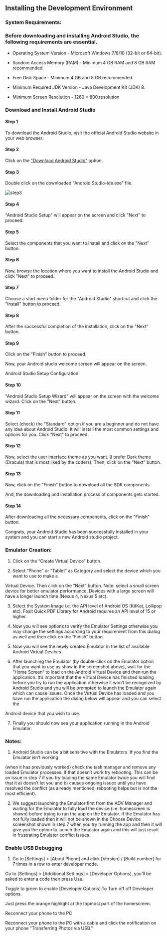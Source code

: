 ## Installing the Development Environment

### System Requirements:

### Before downloading and installing Android Studio, the following requirements are essential.

- Operating System Version - Microsoft Windows 7/8/10 (32-bit or 64-bit).

- Random Access Memory (RAM) - Minimum 4 GB RAM and 8 GB RAM recommended.

- Free Disk Space - Minimum 4 GB and 8 GB recommended.

- Minimum Required JDK Version - Java Development Kit (JDK) 8.

- Minimum Screen Resolution - 1280 * 800.resolution

### Download and Install Android Studio

#### Step 1

To download the Android Studio, visit the official Android Studio website in your web browser.

#### Step 2

Click on the ["Download Android Studio"](https://developer.android.com/studio?hl=es) option.

#### Step 3

Double click on the downloaded "Android Studio-ide.exe" file.

![step3](https://user-images.githubusercontent.com/21328787/85978184-cf0eb980-b9fb-11ea-82db-501198ec7b1e.jpg)

#### Step 4

"Android Studio Setup" will appear on the screen and click "Next" to proceed.



#### Step 5
 
Select the components that you want to install and click on the "Next" button.












#### Step 6

Now, browse the location where you want to install the Android Studio and click "Next" to proceed.
 



#### Step 7

Choose a start menu folder for the "Android Studio" shortcut and click the "Install" button to proceed.
 


#### Step 8

After the successful completion of the installation, click on the "Next" button.
 

#### Step 9

Click on the "Finish" button to proceed.
 


Now, your Android studio welcome screen will appear on the screen.



Android Studio Setup Configuration
 
#### Step 10

"Android Studio Setup Wizard" will appear on the screen with the welcome wizard. Click on the "Next" button.




#### Step 11

Select (check) the "Standard" option if you are a beginner and do not have any idea about Android Studio. It will install the most common settings and options for you. Click "Next" to proceed.
 



#### Step 12

Now, select the user interface theme as you want. (I prefer Dark theme (Dracula) that is most liked by the coders). Then, click on the "Next" button.
 



#### Step 13

Now, click on the "Finish" button to download all the SDK components.
 







And, the downloading and installation process of components gets started.
 



#### Step 14

After downloading all the necessary components, click on the "Finish" button.
 







Congrats, your Android Studio has been successfully installed in your system and you can start a new Android studio project.




### Emulator Creation:

  1.	Click on the “Create Virtual Device” button.


























 2.	Select “Phone” or “Tablet” as Category and select the device which you want to use to make a

Virtual Device. Then click on the “Next” button. Note: select a small screen device for better emulator performance. Devices with a large screen will have a longer launch time (Nexus 4, Nexus 5 etc).

 

 3.	Select the System Image i.e. the API level of Android OS (KitKat, Lollipop etc). Foxit Quick PDF Library for Android requires an API level of 15 or higher.









 4.	Now you will see options to verify the Emulator Settings otherwise you may change the settings according to your requirement from this dialog as well and then click on the “Finish” button.

 
 5.	Now you will see the newly created Emulator in the list of available Android Virtual Devices.














 6.	After launching the Emulator (by double-click on the Emulator option that you want to use as show in the screenshot above), wait for the “Home Screen” to load on the Android Virtual Device and then run the application. It’s important that the Virtual Device has finished loading before you try to run the application otherwise it won’t be recognized by Android Studio and you will be prompted to launch the Emulator again which can cause issues. Once the Virtual Device has loaded and you have run the application the dialog below will appear and you can select the
 
Android device that you wish to use.











 7.	Finally you should now see your application running in the Android Emulator.

### Notes:

 1.	Android Studio can be a bit sensitive with the Emulators. If you find the Emulator isn’t working

(when it has previously worked) check the task manager and remove any loaded Emulator processes. If that doesn’t work try rebooting. This can be an issue in step 7 if you try loading the same Emulator twice you will find that it a) doesn’t let you and b) causes ongoing issues until you have resolved the conflict (as already mentioned, rebooting helps but is not the most efficient).

 2.	We suggest launching the Emulator first from the ADV Manager and waiting for the Emulator to fully load the device (i.e. homescreen is shown) before trying to run the app on the Emulator. If the Emulator has not fully loaded then it will not be shown in the Choose Device screenshot shown in step 7 when you try running the app and then it will give you the option to launch the Emulator again and this will just result in frustrating Emulator conflict issues.


### Enable USB Debugging

 1.	Go to [Settings] > [About Phone] and click [Version] / [Build number] for 7 times in a row to enter developer mode.
 









Go to [Settings] > [Additional Settings] > [Developer Options], you'll be asked to enter a code then press Use.

Toggle to green to enable [Developer Options].To Turn off off Developer options.


Just press the orange highlight at the topmost part of the homescreen.
 













Reconnect your phone to the PC


Reconnect your phone to the PC with a cable and click the notification on your phone "Transferring Photos via USB."
